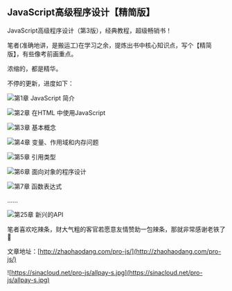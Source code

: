 ## JavaScript高级程序设计【精简版】

JavaScript高级程序设计（第3版），经典教程，超级畅销书！

笔者(准确地讲，是搬运工)在学习之余，提炼出书中核心知识点，写个【精简版】，有些像考前画重点。

浓缩的，都是精华。


不停的更新，进度如下：

 ![](http://progressed.io/bar/100?title=completed)第1章 JavaScript 简介

 ![](http://progressed.io/bar/100?title=completed)第2章 在HTML 中使用JavaScript

 ![](http://progressed.io/bar/100?title=completed)第3章 基本概念

 ![](http://progressed.io/bar/100?title=completed)第4章 变量、作用域和内存问题

 ![](http://progressed.io/bar/100?title=completed)第5章 引用类型

 ![](http://progressed.io/bar/100?title=completed)第6章 面向对象的程序设计

 ![](http://progressed.io/bar/10?title=completed)第7章 函数表达式

  ......

 ![](http://progressed.io/bar/0?title=completed)第25章 新兴的API



​笔者喜欢吃辣条，财大气粗的客官若愿意友情赞助一包辣条，那就非常感谢老铁了:tada: 

文章地址：[http://zhaohaodang.com/pro-js/](http://zhaohaodang.com/pro-js/)

![https://sinacloud.net/pro-js/allpay-s.jpg](https://sinacloud.net/pro-js/allpay-s.jpg)



